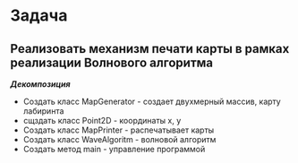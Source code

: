 # Задача

## Реализовать механизм печати карты в рамках реализации Волнового алгоритма

**_Декомпозиция_**

* Создать класс MapGenerator - создает двухмерный массив, карту лабиринта
* сщздать класс Point2D - координаты x,  y
* Создать класс MapPrinter - распечатывает карты
* Создать класс WaveAlgoritm - волновой алгоритм 
* Создать метод main - управление программой
 

